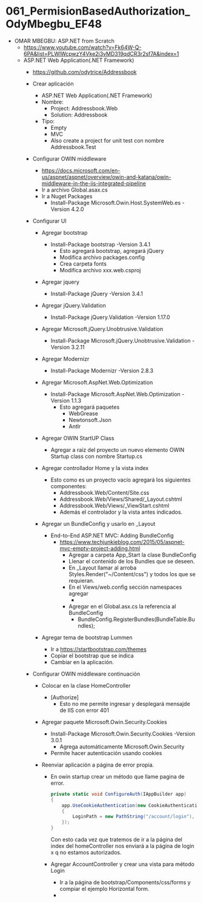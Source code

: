 # 061_PermisionBasedAuthorization_OdyMbegbu_EF48

- OMAR MBEGBU: ASP.NET from Scratch
	- https://www.youtube.com/watch?v=Fk64W-Q-6PA&list=PLWlWcpwzY4Vke2i3vMD319qdCR3r2sf7A&index=1
	- ASP.NET Web Application(.NET Framework)
		- https://github.com/odytrice/Addressbook
		- Crear aplicación
			- ASP.NET Web Application(.NET Framework)
			- Nombre:
				- Project: Addressbook.Web
				- Solution: Addressbook
			- Tipo:
				- Empty
				- MVC
				- Also create a project for unit test con nombre Addressbook.Test
				
		- Configurar OWIN middleware
			- https://docs.microsoft.com/en-us/aspnet/aspnet/overview/owin-and-katana/owin-middleware-in-the-iis-integrated-pipeline
			- Ir a archivo Global.asax.cs
			- Ir a Nuget Packages
				- Install-Package Microsoft.Owin.Host.SystemWeb.es -Version 4.2.0
				
		- Configurar UI
			- Agregar bootstrap
				- Install-Package bootstrap -Version 3.4.1
					- Esto agregará bootstrap, agregará jQuery
					- Modifica archivo packages.config
					- Crea carpeta fonts
					- Modifica archivo xxx.web.csproj
					
			- Agregar jquery
				- Install-Package jQuery -Version 3.4.1
					
			- Agregar jQuery.Validation
				- Install-Package jQuery.Validation -Version 1.17.0
				
			- Agregar Microsoft.jQuery.Unobtrusive.Validation
				- Install-Package Microsoft.jQuery.Unobtrusive.Validation -Version 3.2.11
				
			- Agregar Modernizr
				- Install-Package Modernizr -Version 2.8.3
				
			- Agregar Microsoft.AspNet.Web.Optimization
				- Install-Package Microsoft.AspNet.Web.Optimization -Version 1.1.3
					- Esto agregará paquetes
						- WebGrease
						- Newtonsoft.Json
						- Antlr
						
			- Agregar OWIN StartUP Class
				- Agregar a raíz del proyecto un nuevo elemento OWIN Startup class con nombre Startup.cs
				
			- Agregar controllador Home y la vista index
				- Esto como es un proyecto vacío agregará los siguientes componentes:
					- Addressbook.Web/Content/Site.css
					- Addressbook.Web/Views/Shared/_Layout.cshtml
					- Addressbook.Web/Views/_ViewStart.cshtml
					- Además el controlador y la vista antes indicados.

			- Agregar un BundleConfig y usarlo en _Layout
				- End-to-End ASP.NET MVC: Adding BundleConfig
					- https://www.techjunkieblog.com/2015/05/aspnet-mvc-empty-project-adding.html
						- Agregar a carpeta App_Start la clase BundleConfig
						- Llenar el contenido de los Bundles que se deseen.
						- En _Layout llamar al arroba Styles.Render("~/Content/css") y todos los que se requieran.
						- En el Views/web.config sección namespaces agregar
							- <add namespace="System.Web.Optimization"></add>
						- Agregar en el Global.asx.cs la referencia al BundleConfig
							- BundleConfig.RegisterBundles(BundleTable.Bundles);
							
			- Agregar tema de bootstrap Lummen
				- Ir a https://startbootstrap.com/themes
				- Copiar el bootstrap que se indica
				- Cambiar en la aplicación.
				
		- Configurar OWIN middleware continuación
			- Colocar en la clase HomeController
				- [Authorize]
					- Esto no me permite ingresar y desplegará mensajde de IIS con error 401
			- Agregar paquete Microsoft.Owin.Security.Cookies
				- Install-Package Microsoft.Owin.Security.Cookies -Version 3.0.1
					- Agrega automáticamente  Microsoft.Owin.Security
				- Permite hacer autenticación usando cookies
				
			- Reenviar aplicación a página de error propia.
				- En owin startup crear un método que llame pagina de error.
					```cs
					private static void ConfigureAuth(IAppBuilder app)
					{
						app.UseCookieAuthentication(new CookieAuthenticationOptions
						{
							LoginPath = new PathString("/account/login"),
						});
					}
					```
					
					Con esto cada vez que tratemos de ir a la página del index del homeController nos enviará a la página de login x q no estamos autorizados.
					
				- Agregar AccountController y crear una vista para método Login
					- Ir a la página de bootstrap/Components/css/forms y compiar el ejemplo Horizontal form.
					- 